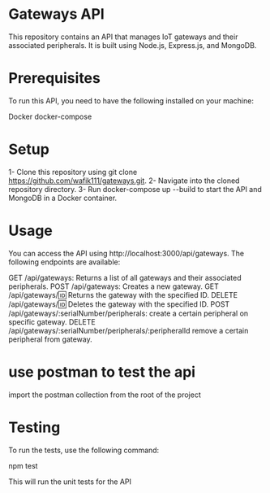 # Gateways API
This repository contains an API that manages IoT gateways and their associated peripherals. It is built using Node.js, Express.js, and MongoDB.


# Prerequisites
To run this API, you need to have the following installed on your machine:

Docker
docker-compose

# Setup
1- Clone this repository using git clone https://github.com/wafik111/gateways.git.
2- Navigate into the cloned repository directory.
3- Run docker-compose up --build to start the API and MongoDB in a Docker container.


# Usage
You can access the API using http://localhost:3000/api/gateways. The following endpoints are available:

GET /api/gateways: Returns a list of all gateways and their associated peripherals.
POST /api/gateways: Creates a new gateway.
GET /api/gateways/:id: Returns the gateway with the specified ID.
DELETE /api/gateways/:id: Deletes the gateway with the specified ID.
POST /api/gateways/:serialNumber/peripherals: create a certain peripheral on specific gateway.
DELETE /api/gateways/:serialNumber/peripherals/:peripheralId remove a certain peripheral from gateway.

# use postman to test the api 
import the postman collection from the root of the project


# Testing
To run the tests, use the following command:

npm test

This will run the unit tests for the API


